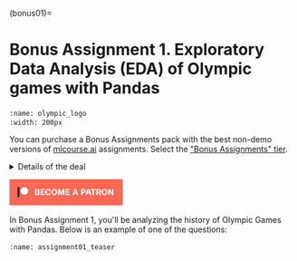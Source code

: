 (bonus01)=

# Bonus Assignment 1. Exploratory Data Analysis (EDA) of Olympic games with Pandas

```{figure} /_static/img/olympic_logo.png
:name: olympic_logo
:width: 200px
```

You can purchase a Bonus Assignments pack with the best non-demo versions of [mlcourse.ai](https://mlcourse.ai/) assignments. Select the ["Bonus Assignments" tier](https://www.patreon.com/ods_mlcourse). 

<details>
  <summary>Details of the deal</summary>
  
mlcourse.ai is still in self-paced mode but we offer you Bonus Assignments with solutions for a contribution of $17/month. The idea is that you pay for ~1-5 months while studying the course materials, but a single contribution is still fine and opens your access to the bonus pack. 

Note: the first payment is charged at the moment of joining the Tier Patreon, and the next payment is charged on the 1st day of the next month, thus it's better to purchase the pack in the 1st half of the month.

mlcourse.ai is never supposed to go fully monetized (it's created in the wonderful open ODS.ai community and will remain open and free) but it'd help to cover some operational costs, and Yury also put in quite some effort into assembling all the best assignments into one pack. Please note that unlike the rest of the course content, Bonus Assignments are copyrighted. Informally, Yury's fine if you share the pack with 2-3 friends but public sharing of the Bonus Assignments pack is prohibited. 
</details>

[![Patreon](../../_static/img/become_a_patron.png)](https://www.patreon.com/ods_mlcourse)

In Bonus Assignment 1, you'll be analyzing the history of Olympic Games with Pandas. Below is an example of one of the questions:

```{figure} /_static/img/assignment01_teaser.png
:name: assignment01_teaser
```